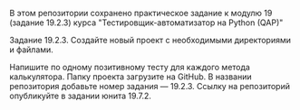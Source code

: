 В этом репозитории сохранено практическое задание к модулю 19 (задание 19.2.3) курса "Тестировщик-автоматизатор на Python (QAP)"

Задание 19.2.3.
Создайте новый проект с необходимыми директориями и файлами.

Напишите по одному позитивному тесту для каждого метода калькулятора. 
Папку проекта загрузите на GitHub. 
В названии репозитория добавьте номер задания — 19.2.3. 
Ссылку на репозиторий опубликуйте в задании юнита 19.7.2.
